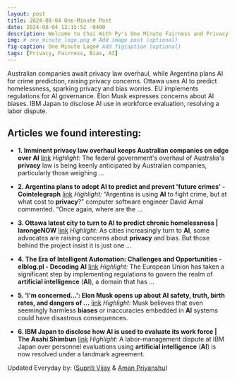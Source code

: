 ```yaml
---
layout: post
title: 2024-08-04 One-Minute Post
date: 2024-08-04 12:15:52 -0400
description: Welcome to Chai With Py's One Minute Fairness and Privacy, which aims to provide you the current happenings in the world of Fairness, Privacy, and AI.
img: # one_minute_logo.png # Add image post (optional)
fig-caption: One Minute Logo# Add figcaption (optional)
tags: [Privacy, Fairness, Bias, AI]
---
```


Australian companies await privacy law overhaul, while Argentina plans AI for crime prediction, raising privacy concerns. Ottawa uses AI to predict homelessness, sparking privacy and bias worries. EU implements regulations for AI governance. Elon Musk expresses concerns about AI biases. IBM Japan to disclose AI use in workforce evaluation, resolving a labor dispute.

## Articles we found interesting:

- **1. Imminent <b>privacy</b> law overhaul keeps Australian companies on edge over <b>AI</b>** [link](https://www.theaustralian.com.au/business/financial-services/imminent-privacy-law-overhaul-keeps-australian-companies-on-edge-over-ai/news-story/13ac61cf3ec7dc3dc7fe17f4cd725a5e)
_Highlight:_ The federal government&#39;s overhaul of Australia&#39;s <b>privacy</b> law is being keenly anticipated by Australian companies, particularly those weighing&nbsp;...

- **2. Argentina plans to adopt <b>AI</b> to predict and prevent &#39;future crimes&#39; - Cointelegraph** [link](https://cointelegraph.com/news/argentina-government-ministry-of-security-uiaas-artificial-intelligence-ai)
_Highlight:_ “Argentina is using <b>AI</b> to fight crime, but at what cost to <b>privacy</b>?” computer software engineer David Arnal commented. “Once again, where are the&nbsp;...

- **3. Ottawa latest city to turn to <b>AI</b> to predict chronic homelessness | larongeNOW** [link](https://larongenow.com/2024/08/04/ottawa-latest-city-to-turn-to-ai-to-predict-chronic-homelessness/)
_Highlight:_ As cities increasingly turn to <b>AI</b>, some advocates are raising concerns about <b>privacy</b> and bias. But those behind the project insist it is just one&nbsp;...

- **4. The Era of Intelligent Automation: Challenges and Opportunities - elblog.pl - Decoding <b>AI</b>** [link](https://elblog.pl/2024/08/03/the-era-of-intelligent-automation-challenges-and-opportunities/)
_Highlight:_ The European Union has taken a significant step by implementing regulations to govern the realm of <b>artificial intelligence</b> (<b>AI</b>), a domain that has&nbsp;...

- **5. &#39;I&#39;m concerned...&#39;: Elon Musk opens up about <b>AI</b> safety, truth, birth rates, and dangers of ...** [link](https://www.businesstoday.in/technology/news/story/im-concerned-elon-musk-opens-up-about-ai-safety-truth-birth-rates-and-dangers-of-ideological-bias-on-lex-fridmans-podcast-440038-2024-08-03)
_Highlight:_ Musk believes that even seemingly harmless <b>biases</b> or inaccuracies embedded in <b>AI</b> systems could have disastrous consequences.

- **6. IBM Japan to disclose how <b>AI</b> is used to evaluate its work force | The Asahi Shimbun** [link](https://www.asahi.com/ajw/articles/15375025)
_Highlight:_ A labor-management dispute at IBM Japan over personnel evaluations using <b>artificial intelligence</b> (<b>AI</b>) is now resolved under a landmark agreement.


Updated Everyday by: (<a href="https://supritivijay.github.io/">Supriti Vijay</a> & <a href="https://amanpriyanshu.github.io/">Aman Priyanshu</a>)
